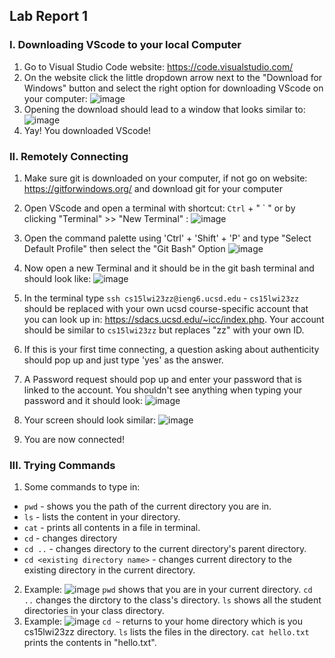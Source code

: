 ## Lab Report 1
### I. Downloading VScode to your local Computer
1) Go to Visual Studio Code website: https://code.visualstudio.com/
2) On the website click the little dropdown arrow next to the "Download for Windows" button and select the right option for downloading VScode on your computer:
  ![image](https://user-images.githubusercontent.com/108198218/212444650-1e5607ba-b6d9-48e6-8884-629341686f60.png)
3) Opening the download should lead to a window that looks similar to:
  ![image](https://user-images.githubusercontent.com/108198218/212445020-9bfdaa30-b67b-4335-9191-2277ff634cb8.png)
4) Yay! You downloaded VScode!

### II. Remotely Connecting
  1) Make sure git is downloaded on your computer, if not go on website: https://gitforwindows.org/ and download git for your computer
  2) Open VScode and open a terminal with shortcut: `Ctrl` + " ` " or by clicking "Terminal" >> "New Terminal" :
  ![image](https://user-images.githubusercontent.com/108198218/212520085-a9192d66-8c27-4c2d-ab3d-57b7d0f73127.png)
  3) Open the command palette using 'Ctrl' + 'Shift' + 'P' and type "Select Default Profile" then select the "Git Bash" Option
  ![image](https://user-images.githubusercontent.com/108198218/212520190-25f18dc0-9ae2-4676-9fdd-1beb62e2e2c1.png)
  4) Now open a new Terminal and it should be in the git bash terminal and should look like:
  ![image](https://user-images.githubusercontent.com/108198218/212520265-10365005-2ed0-4c80-87c3-1a9f60c279ea.png)
  5) In the terminal type `ssh cs15lwi23zz@ieng6.ucsd.edu`
    - `cs15lwi23zz` should be replaced with your own ucsd course-specific account that you can look up in: https://sdacs.ucsd.edu/~icc/index.php. Your account should be similar to `cs15lwi23zz` but replaces "zz" with your own ID.
  
  6) If this is your first time connecting, a question asking about authenticity should pop up and just type 'yes' as the answer. 

  7) A Password request should pop up and enter your password that is linked to the account. You shouldn't see anything when typing your password and it should look:
![image](https://user-images.githubusercontent.com/108198218/212570404-0a675662-79ca-439b-b95d-18e380d44c80.png)
  8) Your screen should look similar:
![image](https://user-images.githubusercontent.com/108198218/212570640-58305114-137e-4136-9713-8fc4a6c3a9f3.png)
  9) You are now connected!

### III. Trying Commands
  1) Some commands to type in:
  - `pwd` - shows you the path of the current directory you are in.
  - `ls` - lists the content in your directory.
  - `cat` - prints all contents in a file in terminal.
  - `cd` - changes directory
  - `cd ..` - changes directory to the current directory's parent directory.
  - `cd <existing directory name>` - changes current directory to the existing directory in the current directory.
  2) Example:
![image](https://user-images.githubusercontent.com/108198218/212571490-805f40d8-4c7a-4025-b4df-e6defc038b3f.png)
`pwd` shows that you are in your current directory.
`cd ..` changes the dirctory to the class's directory.
`ls` shows all the student directories in your class directory.
  3) Example:
![image](https://user-images.githubusercontent.com/108198218/212571667-7cd2cd34-81c8-4193-b5d9-98df9a72a47b.png)
`cd ~` returns to your home directory which is you cs15lwi23zz directory. `ls` lists the files in the directory. `cat hello.txt` prints the contents in "hello.txt".

